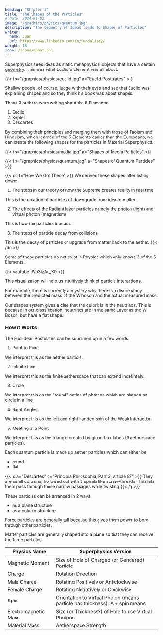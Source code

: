 ```yaml
---
heading: "Chapter 5"
title: "The Shapes of the Particles"
# date: 2024-01-02
image: "/graphics/physics/quantum.jpg"
description: "The Geometry of Ideas leads to Shapes of Particles"
writer:
  name: Juan
  url: https://www.linkedin.com/in/jundalisay/
weight: 18
icon: /icons/spmat.png
---
```




Superphysics sees ideas as static metaphysical objects that have a certain [geometry](/superphysics/principles/chapter-03e). This was what Euclid's Element was all about:


{{< i s="/graphics/physics/euclid.jpg" a="Euclid Postulates" >}}

Shallow people, of course, judge with their eyes and see that Euclid was explaining shapes and so they think his book was about shapes.

These 3 authors were writing about the 5 Elements:

1. Euclid
2. Kepler
3. Descartes

By combining their principles and merging them with those of Taoism and Hinduism, which learned of the 5 Elements earlier than the Europeans, we can create the following shapes for the particles in Material Superphysics. 

{{< i s="/graphics/physics/media.jpg" a="Shapes of Media Particles" >}}

{{< i s="/graphics/physics/quantum.jpg" a="Shapes of Quantum Particles" >}}

{{< dc t="How We Got These" >}}
We derived these shapes after listing down:

1. The steps in our theory of how the Supreme creates reality in real time

This is the creation of particles of downgrade from idea to matter.

2. The effects of the Radiant layer particles namely the photon (light) and virtual photon (magnetism)  

This is how the particles interact. 

3. The steps of particle decay from collisions

This is the decay of particles or upgrade from matter back to the aether.
{{< /dc >}}


Some of these particles do not exist in Physics which only knows 3 of the 5 Elements. 

{{< youtube tWo3lzAu_X0 >}}


This visualization will help us intuitively think of particle interactions.

For example, there is currently a mystery why there is a discrepancy between the predicted mass of the W boson and the actual measured mass. 

Our shapes system gives a clue that the culprit is in the neutrinos. This is because in our classification, neutrinos are in the same Layer as the W Boson, but have a flat shape.


### How it Works


The Euclidean Postulates can be suummed up in a few words:

1. Point to Point

We interpret this as the aether particle.

2. Infinite Line

We interpret this as the finite aetherspace that can extend indefintely.

3. Circle

We interpret this as the "round" action of photons which are shaped as circle in a line.

4. Right Angles

We interpret this as the left and right handed spin of the Weak Interaction

5. Meeting at a Point

We interpret this as the triangle created by gluon flux tubes (3 aetherspace particles). 



Each quantum particle is made up aether particles which can either be:
- round
- flat


{{< q a="Descartes" c="Principia Philosophia, Part 3, Article 87" >}}
They are small columns, hollowed out with 3 spirals like screw-threads. This lets them pass through those narrow passages while twisting
{{< /q >}}


These particles can be arranged in 2 ways:
- as a plane structure
- as a column structure


Force particles are generally tall because this gives them power to bore through other particles. 

Matter particles are generally shaped into a plane so that they can receive the force particles. 


Physics Name | Superphysics Version
--- | ---
Magnetic Moment | Size of Hole of Charged (or Gendered) Particle
Charge | Rotation Direction
Male Charge | Rotating Positively or Anticlockwise
Female Charge | Rotating Negatively or Clockwise
Spin | Orientation to Virtual Photon (means particle has thickness). A + spin means 
Electromagnetic Mass | Size (or Thickness?) of Hole to use Virtual Photons
Material Mass | Aetherspace Strength
